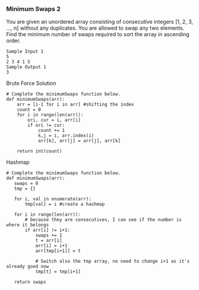 ### Minimum Swaps 2

You are given an unordered array consisting of consecutive integers  [1, 2, 3, ..., n] without any duplicates. You are allowed to swap any two elements. Find the minimum number of swaps required to sort the array in ascending order.

```
Sample Input 1
5
2 3 4 1 5
Sample Output 1
3
```

Brute Force Solution
```
# Complete the minimumSwaps function below.
def minimumSwaps(arr):
    arr = [i-1 for i in arr] #shifting the index
    count = 0
    for i in range(len(arr)):
        ori, cur = i, arr[i]
        if ori != cur:
            count += 1
            k,j = i, arr.index(i)
            arr[k], arr[j] = arr[j], arr[k]
        
    return int(count)
 ```
 Hashmap
 ```
 # Complete the minimumSwaps function below.
def minimumSwaps(arr):
    swaps = 0
    tmp = {} 

    for i, val in enumerate(arr):
        tmp[val] = i #create a hashmap

    for i in range(len(arr)):
        # because they are consecutives, I can see if the number is where it belongs
        if arr[i] != i+1:
            swaps += 1
            t = arr[i]
            arr[i] = i+1
            arr[tmp[i+1]] = t

            # Switch also the tmp array, no need to change i+1 as it's already good now
            tmp[t] = tmp[i+1]

    return swaps
 ```
